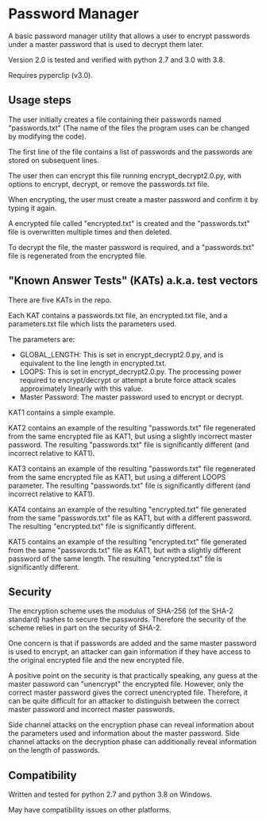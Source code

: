 # Password Manager
A basic password manager utility that allows a user to encrypt passwords under a master password that is used to decrypt them later.

Version 2.0 is tested and verified with python 2.7 and 3.0 with 3.8.

Requires pyperclip (v3.0).

## Usage steps
The user initially creates a file containing their passwords named "passwords.txt" (The name of the files the program uses can be changed by modifying the code).

The first line of the file contains a list of passwords and the passwords are stored on subsequent lines.

The user then can encrypt this file running encrypt_decrypt2.0.py, with options to encrypt, decrypt, or remove the passwords.txt file.

When encrypting, the user must create a master password and confirm it by typing it again.

A encrypted file called "encrypted.txt" is created and the "passwords.txt" file is overwritten multiple times and then deleted.

To decrypt the file, the master password is required, and a "passwords.txt" file is regenerated from the encrypted file.


## "Known Answer Tests" (KATs) a.k.a. test vectors
There are five KATs in the repo.

Each KAT contains a passwords.txt file, an encrypted.txt file, and a parameters.txt file which lists the parameters used.

The parameters are:

- GLOBAL_LENGTH: This is set in encrypt_decrypt2.0.py, and is equivalent to the line length in encrypted.txt.
- LOOPS: This is set in encrypt_decrypt2.0.py.
The processing power required to encrypt/decrypt or attempt a brute force attack scales approximately linearly with this value.
- Master Password: The master password used to encrypt or decrypt.

KAT1 contains a simple example.

KAT2 contains an example of the resulting "passwords.txt" file regenerated from the same encrypted file as KAT1,
but using a slightly incorrect master password. The resulting "passwords.txt" file is significantly different (and incorrect relative to KAT1).

KAT3 contains an example of the resulting "passwords.txt" file regenerated from the same encrypted file as KAT1,
but using a different LOOPS parameter. The resulting "passwords.txt" file is significantly different (and incorrect relative to KAT1).

KAT4 contains an example of the resulting "encrypted.txt" file generated from the same "passwords.txt" file as KAT1,
but with a different password. The resulting "encrypted.txt" file is significantly different.

KAT5 contains an example of the resulting "encrypted.txt" file generated from the same "passwords.txt" file as KAT1,
but with a slightly different password of the same length. The resulting "encrypted.txt" file is significantly different.


## Security
The encryption scheme uses the modulus of SHA-256 (of the SHA-2 standard) hashes to secure the passwords.
Therefore the security of the scheme relies in part on the security of SHA-2.

One concern is that if passwords are added and the same master password is used to encrypt, an attacker can gain information if they
have access to the original encrypted file and the new encrypted file.

A positive point on the security is that practically speaking, any guess at the master password can "unencrypt" the encrypted file.
However, only the correct master password gives the correct unencrypted file.
Therefore, it can be quite difficult for an attacker to distinguish between the correct master password and incorrect master passwords.

Side channel attacks on the encryption phase can reveal information about the parameters used and information about the master password.
Side channel attacks on the decryption phase can additionally reveal information on the length of passwords.


## Compatibility
Written and tested for python 2.7 and python 3.8 on Windows.

May have compatibility issues on other platforms.